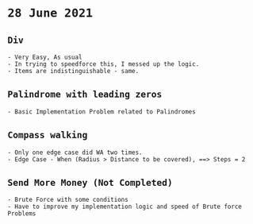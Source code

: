 # `28 June 2021`
##  `Div`
    - Very Easy, As usual
    - In trying to speedforce this, I messed up the logic.
    - Items are indistinguishable - same.

## `Palindrome with leading zeros`
    - Basic Implementation Problem related to Palindromes

## `Compass walking` 
    - Only one edge case did WA two times.
    - Edge Case - When (Radius > Distance to be covered), ==> Steps = 2
## `Send More Money (Not Completed)`
    - Brute Force with some conditions
    - Have to improve my implementation logic and speed of Brute force Problems
    
